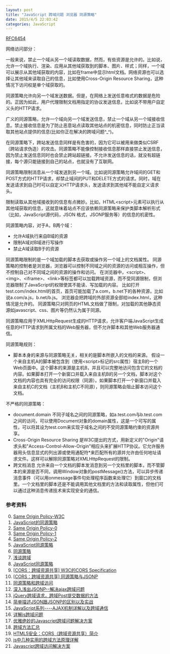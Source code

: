 ```yaml
---
layout: post
title: "JavaScript 跨域问题 浏览器 同源策略"
date: 2015/4/5 22:03:42 
categories: JavaScript
---
```


[RFC6454](http://tools.ietf.org/html/rfc6454  "rfc6454")

网络访问部分：

一般来说，禁止一个域从另一个域读取数据，然而，有些资源是允许的。比如说，允许一个域执行、渲染、应用从其他域获取到的脚本、图片、样式；同样，一个域可以展示从其他域获取的内容，比如在frame中显示html文档。网络资源也可以选择让其他域来读取自己的信息，比如使用Cross-Origin Resource Sharing，这种情况下访问权是单个域获取的。

同源策略允许向另一个域发送数据。但是，在网络上发送任意格式的数据是危险的。正因为如此，用户代理限制文档用指定的协议发送信息，比如说不带用户自定义头的HTTP请求。

广义的同源策略，允许一个域向另一个域发送信息，禁止一个域从另一个域接收信息。禁止接收信息是为了防止恶意站点读取其他站点的机密信息，同时防止正当读取其他站点提供的信息(比如你正在解决的跨域问题^_^)。

在同源策略下，跨站发送信息同样是有危害的，因为它可以被用来做类似CSRF（跨站请求伪造）的攻击。同源策略不能像控制接收信息那样直接禁止发送信息，因为禁止发送信息同时也会禁止跨站超链接。不允许发送信息的话，就没有超链接，每个源只能链接到自己的站点，也就没有了互联网。

同源策略限制消息从一个域发送到另一个域。比如说同源策略允许域间的GET和POST方式的HTTP请求，却禁止域间的PUT和DELETE方式的请求。同时，域在发送请求到自己时可以自定义HTTP请求头，发送请求到其他域不能自定义请求头。

限制读取从其他域接收到的信息有点微妙。比如，HTML&lt;script&gt;元素可以执行从其他域获取的信息，这就意味着站点不应该依赖同源策略来保护类脚本解析形式（比如，JavaScript源代码，JSON 格式，JSONP服务等）的信息的机密性。


同源策略内容，对于A，B两个域：
+ 允许A域执行来自B域的资源
+ 限制A域对B域进行写操作
+ 禁止A域读取B于的资源

同源策略限制的是一个域加载的脚本去获取或操作另一个域上的文档属性。
同源策略的控制者是浏览器，浏览器可以控制不同域之间的资源的访问或相互操作，但不控制自己对不同域之间的资源的操作和访问。
在浏览器中，&lt;script&gt;、&lt;img&gt;、&lt;iframe&gt;、&lt;link&gt;等标签都可以加载跨域资源，而不受同源限制，但浏览器限制了JavaScript的权限使其不能读、写加载的内容。
比如打开test.com/index.html的首页，首页可能加载了a.com，b.net下的各种资源，比如说a.com/a.js，b.net/b.js。 浏览器会把跨域的外部资源全部给index.html，这种情况是允许的。
同源策略只对网页的HTML文档做了限制，对加载的其他静态资源如javascript、css、图片等仍然认为属于同源。


同源策略应用于XMLHttpRequest生成的HTTP请求，允许客户端JavaScript生成任意的HTTP请求到所属文档的Web服务器，但不允许脚本和其他Web服务器通信。

同源策略规则：
+ 脚本本身的来源与同源策略无关，相关的是脚本所嵌入的文档的来源。
  假设一个来自主机A的脚本被包含到（使用&lt;script&gt;标记的src属性）宿主B的一个Web页面中。这个脚本的来源是主机B，并且可以完整地访问包含它的文档的内容。如果脚本打开一个新窗口并载入来自主机B的另一个文档，脚本对这个文档的内容也具有完全的访问权限（同源）。如果脚本打开一个新窗口并载入来自主机C的文档（主机B和主机C不同源），则同源策略会阻止脚本访问这个文档。

不严格的同源策略：
+ document.domain
不同子域名之间的同源策略，如a.test.com与b.test.com之间的访问，可以使用Document对象的domain属性，这是一个可写的属性，可以将其设为test.com来实现子域名之间的不受同源策略约束的资源共享。
+ Cross-Origin Resource Sharing
是W3C提出的方式，用新定义的"Origin"请求头和"Access-Control-Allow-Origin"相应头来扩展HTTP协议。它允许服务器用头信息显式的列出源或使用通配符*来匹配所有的源并允许由任何地址请求文件。这样可以解除同源策略对XMLHttpRequest的限制。
+ 跨文档消息
  允许来自一个文档的脚本发消息到另一个文档里的脚本，而不管脚本的来源是否不同，调用Window对象的postMessage()方法，可以异步传递消息事件（可以用onmessage事件句处理程序函数来处理它）到窗口的文档里。一个文档里的脚本还是不能调用其他文档里的方法和读取属性，但他们可以通过这种消息传递技术来实现安全的通信。

### 参考资料
0. [Same Origin Policy-W3C][12]
1. [JavaScript的同源策略][3]
0. [Same Origin Policy-0][11]
1. [Same Origin Policy-1][9]
2. [Same Origin Policy-2][10]
0. [JavaScript同源策略][7]
0. [同源策略][0]
0. [浅谈跨域][2]
2. [JavaScript同源策略][4]
2. [[CORS：跨域资源共享] W3C的CORS Specification][5]
3. [[CORS：跨域资源共享] 同源策略与JSONP][1]
4. [同源策略和跨域访问][6]
5. [深入浅出JSONP--解决ajax跨域问题][8]
6. [jQuery跨域请求，跨域Post提交数据的方法][13]
7. [简单描述JSON跟JSONP的区别以及实战][15]
7. [JavaScript系列----AJAX机制详解以及跨域通信][14]
8. [详解js跨域问题][16]
9. [优雅绝妙的Javascript跨域问题解决方案][17]
10. [跨域方法汇总][18]
11. [HTML5安全：CORS（跨域资源共享）简介][19]
12. [js中几种实用的跨域方法原理详解][20]
13. [Javascript跨域访问解决方案][21]



[0]: http://www.cnblogs.com/dsky/archive/2012/04/06/2434010.html "同源策略"
[1]: http://www.cnblogs.com/artech/p/cors-4-asp-net-web-api-01.html "[CORS：跨域资源共享] 同源策略与JSONP"
[2]: http://targetkiller.net/cross-domain/ "浅谈跨域"
[3]: https://developer.mozilla.org/zh-CN/docs/Web/Security/Same-origin_policy "JavaScript的同源策略"
[4]: http://blog.chinaunix.net/uid-20737871-id-4458460.html "JavaScript同源策略"
[5]: http://www.cnblogs.com/artech/p/cors-4-asp-net-web-api-02.html "[CORS：跨域资源共享] W3C的CORS Specification"
[6]: http://blog.csdn.net/shimiso/article/details/21830313 "同源策略和跨域访问"
[7]: http://www.zfanw.com/blog/javascript-same-origin-policy.html "JavaScript同源策略"
[8]: http://www.cnblogs.com/chopper/archive/2012/03/24/2403945.html "深入浅出JSONP--解决ajax跨域问题"
[9]: http://blogs.msdn.com/b/ieinternals/archive/2009/08/28/explaining-same-origin-policy-part-1-deny-read.aspx "Same Origin Policy Part 1: No Peeking"
[10]: http://blogs.msdn.com/b/ieinternals/archive/2012/04/03/explaining-same-origin-policy-part-2-limited-write.aspx "Same Origin Policy Part 2: Limited Write"
[11]: http://blogs.msdn.com/b/ieinternals/archive/2014/03/13/explaining-same-origin-policy-part-0-origins.aspx "Same Origin Policy Part 0: Origins"
[12]: http://www.w3.org/Security/wiki/Same_Origin_Policy "Same Origin Policy W3C"
[13]: http://www.tuicool.com/articles/7ve6ja "jQuery跨域请求，跨域Post提交数据的方法"
[14]: http://www.cnblogs.com/renlong0602/p/4414872.html "JavaScript系列----AJAX机制详解以及跨域通信"
[15]: http://www.qixing318.com/article/simply-describe-the-difference-between-json-with-json-as-well-as-the-actual-combat.html "简单描述JSON跟JSONP的区别以及实战"
[16]: http://segmentfault.com/a/1190000000718840 "详解js跨域问题"
[17]: http://blog.csdn.net/sfdev/article/details/5807045 "优雅绝妙的Javascript跨域问题解决方案"
[18]: http://www.raychase.net/2216 "跨域方法汇总"
[19]: http://blog.csdn.net/hfahe/article/details/7730944 " HTML5安全：CORS（跨域资源共享）简介"
[20]: http://www.cnblogs.com/2050/p/3191744.html "js中几种实用的跨域方法原理详解"
[21]: http://blog.csdn.net/sfdev/article/details/3887006 "Javascript跨域访问解决方案"